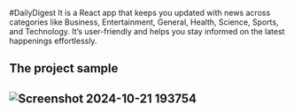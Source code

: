 #DailyDigest 
It is a React app that keeps you updated with news across categories like Business, Entertainment, General, Health, Science, Sports, and Technology. It’s user-friendly and helps you stay informed on the latest happenings effortlessly. 


<h2>
  The project sample
<h2/>

![Screenshot 2024-10-21 193754](https://github.com/user-attachments/assets/c9fcd083-87b3-44c2-8baa-ffb9c0b24e04)
